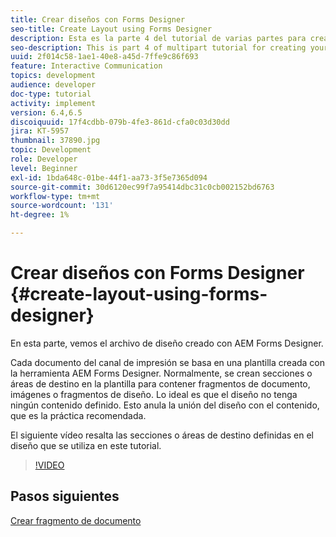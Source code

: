 ```yaml
---
title: Crear diseños con Forms Designer
seo-title: Create Layout using Forms Designer
description: Esta es la parte 4 del tutorial de varias partes para crear el primer documento de comunicación interactiva para el canal Imprimir. En esta parte, vemos el archivo de diseño creado con AEM Forms Designer.
seo-description: This is part 4 of multipart tutorial for creating your first interactive communication document for the print channel.In this part, we look at the layout file created using AEM Forms Designer.
uuid: 2f014c58-1ae1-40e8-a45d-7ffe9c86f693
feature: Interactive Communication
topics: development
audience: developer
doc-type: tutorial
activity: implement
version: 6.4,6.5
discoiquuid: 17f4cdbb-079b-4fe3-861d-cfa0c03d30dd
jira: KT-5957
thumbnail: 37890.jpg
topic: Development
role: Developer
level: Beginner
exl-id: 1bda648c-01be-44f1-aa73-3f5e7365d094
source-git-commit: 30d6120ec99f7a95414dbc31c0cb002152bd6763
workflow-type: tm+mt
source-wordcount: '131'
ht-degree: 1%

---
```


# Crear diseños con Forms Designer {#create-layout-using-forms-designer}

En esta parte, vemos el archivo de diseño creado con AEM Forms Designer.

Cada documento del canal de impresión se basa en una plantilla creada con la herramienta AEM Forms Designer. Normalmente, se crean secciones o áreas de destino en la plantilla para contener fragmentos de documento, imágenes o fragmentos de diseño. Lo ideal es que el diseño no tenga ningún contenido definido. Esto anula la unión del diseño con el contenido, que es la práctica recomendada.

El siguiente vídeo resalta las secciones o áreas de destino definidas en el diseño que se utiliza en este tutorial.

>[!VIDEO](https://video.tv.adobe.com/v/37890?quality=12&learn=on)

## Pasos siguientes

[Crear fragmento de documento](./create-document-fragment.md)
